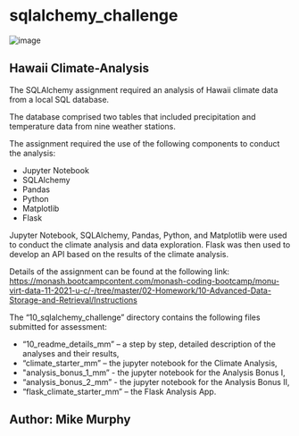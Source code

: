 # sqlalchemy_challenge

![image](https://user-images.githubusercontent.com/89948865/151261059-8259b0d1-004b-47ab-a730-94815149706a.png)

## Hawaii Climate-Analysis
The SQLAlchemy assignment required an analysis of Hawaii climate data from a local SQL database.  

The database comprised two tables that included precipitation and temperature data from nine weather stations.  

The assignment required the use of the following components to conduct the analysis:  
* Jupyter Notebook  
* SQLAlchemy  
* Pandas  
* Python  
* Matplotlib  
* Flask  
 
Jupyter Notebook, SQLAlchemy, Pandas, Python, and Matplotlib were used to conduct the climate analysis and data exploration. Flask was then used to develop an API based on the results of the climate analysis.

Details of the assignment can be found at the following link:  
https://monash.bootcampcontent.com/monash-coding-bootcamp/monu-virt-data-11-2021-u-c/-/tree/master/02-Homework/10-Advanced-Data-Storage-and-Retrieval/Instructions


The “10_sqlalchemy_challenge” directory contains the following files submitted for assessment:  
* “10_readme_details_mm” – a step by step, detailed description of the analyses and their results,  
* “climate_starter_mm” – the jupyter notebook for the Climate Analysis,  
* "analysis_bonus_1_mm” - the jupyter notebook for the Analysis Bonus I,  
* “analysis_bonus_2_mm” - the jupyter notebook for the Analysis Bonus II,    
* “flask_climate_starter_mm” – the Flask Analysis App.  
    

## Author:	Mike Murphy
